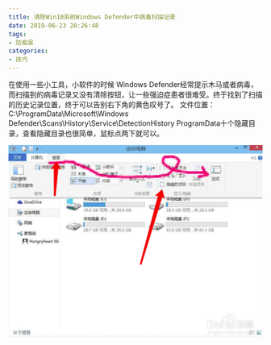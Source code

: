 ```yaml
---
title: 清除Win10系统Windows Defender中病毒扫描记录
date: 2019-06-23 20:26:48
tags:
- 防痴呆
categories:
- 技巧
---
```


在使用一些小工具，小软件的时候 ⁨Windows Defender⁩经常提示木马或者病毒，而扫描到的病毒记录又没有清除按钮，让一些强迫症患者很难受。终于找到了扫描的历史记录位置，终于可以告别右下角的黄色叹号了。
文件位置：
C:\ProgramData⁩\Microsoft⁩\Windows Defender⁩\Scans⁩\History⁩\Service⁩\DetectionHistory⁩
ProgramData⁩十个隐藏目录，查看隐藏目录也很简单，鼠标点两下就可以。

<img src="https://raw.githubusercontent.com/sxz799/tuchuang-blog/main/img/2019/20190623204037.png" width="600px" />